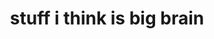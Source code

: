 ---
title : "stuff i think is big brain"
permalink : "/tags/stuff i think is big brain/"
tag : stuff i think is big brain
layout : tag
---